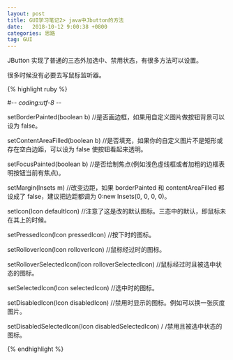 ```yaml
---
layout: post
title: GUI学习笔记2> java中Jbutton的方法
date:   2018-10-12 9:00:38 +0800
categories: 思路
tag: GUI
---
```


JButton 实现了普通的三态外加选中、禁用状态，有很多方法可以设置。

很多时候没有必要去写鼠标监听器。


{% highlight ruby %}


#-*- coding:utf-8 -*-
 
setBorderPainted(boolean b) 
//是否画边框，如果用自定义图片做按钮背景可以设为 false。

setContentAreaFilled(boolean b)
 //是否填充，如果你的自定义图片不是矩形或存在空白边距，可以设为 false 使按钮看起来透明。

setFocusPainted(boolean b)
 //是否绘制焦点(例如浅色虚线框或者加粗的边框表明按钮当前有焦点)。

setMargin(Insets m) 
//改变边距，如果 borderPainted 和 contentAreaFilled 都设成了 false，建议把边距都调为 0:new Insets(0, 0, 0, 0)。

setIcon(Icon defaultIcon)
 //注意了这是改的默认图标。三态中的默认，即鼠标未在其上的时候。

setPressedIcon(Icon pressedIcon) 
//按下时的图标。

setRolloverIcon(Icon rolloverIcon) 
//鼠标经过时的图标。

setRolloverSelectedIcon(Icon rolloverSelectedIcon)
 //鼠标经过时且被选中状态的图标。

setSelectedIcon(Icon selectedIcon)
 //选中时的图标。

setDisabledIcon(Icon disabledIcon) 
//禁用时显示的图标。例如可以换一张灰度图片。

setDisabledSelectedIcon(Icon disabledSelectedIcon) /
/禁用且被选中状态的图标。

{% endhighlight %}